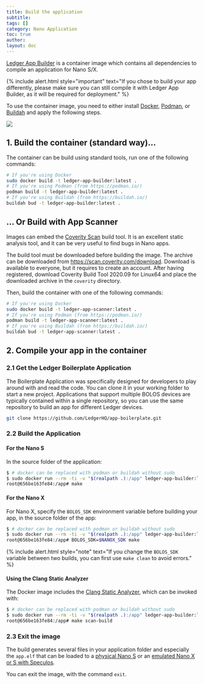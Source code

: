 ```yaml
---
title: Build the application
subtitle:
tags: []
category: Nano Application
toc: true
author:
layout: doc
---
```





[Ledger App Builder](https://github.com/LedgerHQ/ledger-app-builder) is a container image which contains all dependencies to compile an application for Nano S/X.

<!--  -->
{% include alert.html style="important" text="If you chose to build your app differently, please make sure you can still compile it with Ledger App Builder, as it will be required for deployment." %}
<!--  -->

To use the container image, you need to either install [Docker](https://docs.docker.com/get-docker/), [Podman](https://podman.io/), or [Buildah](https://buildah.io/) and apply the following steps.

<!-- ------------- Image ------------- -->
<div class="uk-text-center">
    <a href="../images/folder-organization.png" style="border-bottom:none;">
		<img src="../images/folder-organization.png" >
	</a>
</div>
<!-- --------------------------------- -->

## 1. Build the container (standard way)...

The container can be build using standard tools, run one of the following commands:

```bash
# If you're using Docker
sudo docker build -t ledger-app-builder:latest .
# If you're using Podman (from https://podman.io/)
podman build -t ledger-app-builder:latest .
# If you're using Buildah (from https://buildah.io/)
buildah bud -t ledger-app-builder:latest .
```

## ... Or Build with App Scanner

Images can embed the [Coverity Scan](https://scan.coverity.com/) build tool. It is an excellent static analysis tool, and it can be very useful to find bugs in Nano apps.

The build tool must be downloaded before building the image. The archive can be downloaded from <https://scan.coverity.com/download>. Download is available to everyone, but it requires to create an account. After having registered, download Coverity Build Tool 2020.09 for Linux64 and place the downloaded archive in the `coverity` directory.

Then, build the container with one of the following commands:

```bash
# If you're using Docker
sudo docker build -t ledger-app-scanner:latest .
# If you're using Podman (from https://podman.io/)
podman build -t ledger-app-scanner:latest .
# If you're using Buildah (from https://buildah.io/)
buildah bud -t ledger-app-scanner:latest .
```

## 2. Compile your app in the container

### 2.1 Get the Ledger Boilerplate Application

The Boilerplate Application was specifically designed for developers to play around with and read the code. You can clone it in your working folder to start a new project.
Applications that support multiple BOLOS devices are typically contained within a single repository, so you can use the same repository to build an app for different Ledger devices.

```bash
git clone https://github.com/LedgerHQ/app-boilerplate.git
```

### 2.2 Build the Application

#### For the Nano S

In the source folder of the application:

```bash
$ # docker can be replaced with podman or buildah without sudo
$ sudo docker run --rm -ti -v "$(realpath .):/app" ledger-app-builder:latest
root@656be163fe84:/app# make
```

#### For the Nano X

For Nano X, specify the `BOLOS_SDK` environment variable before building your app, in the source folder of the app:

```bash
$ # docker can be replaced with podman or buildah without sudo
$ sudo docker run --rm -ti -v "$(realpath .):/app" ledger-app-builder:latest
root@656be163fe84:/app# BOLOS_SDK=$NANOX_SDK make
```

<!--  -->
{% include alert.html style="note" text="If you change the <code>BOLOS_SDK</code> variable between two builds, you can first use <code>make clean</code> to avoid errors." %}
<!--  -->


#### Using the Clang Static Analyzer

The Docker image includes the [Clang Static Analyzer](https://clang-analyzer.llvm.org/), which can be invoked with:

```bash
$ # docker can be replaced with podman or buildah without sudo
$ sudo docker run --rm -ti -v "$(realpath .):/app" ledger-app-builder:latest
root@656be163fe84:/app# make scan-build
```

### 2.3 Exit the image

The build generates several files in your application folder and especially the `app.elf` that can be loaded to a [physical Nano S](../load) or an [emulated Nano X or S with Speculos](../../speculos/installation/build).

You can exit the image, with the command `exit`.


